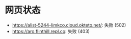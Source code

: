 # 网页状态
- https://alist-5244-limkco.cloud.okteto.net/: 失败 (502)
- https://aro.flinthill.repl.co: 失败 (403)
